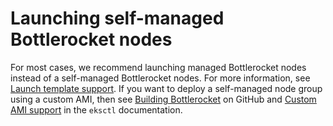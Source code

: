 # Launching self\-managed Bottlerocket nodes<a name="launch-node-bottlerocket"></a>

For most cases, we recommend launching managed Bottlerocket nodes instead of a self\-managed Bottlerocket nodes\. For more information, see [Launch template support](managed-node-groups.md)\. If you want to deploy a self\-managed node group using a custom AMI, then see [Building Bottlerocket](https://github.com/bottlerocket-os/bottlerocket/blob/develop/BUILDING.md) on GitHub and [Custom AMI support](https://eksctl.io/usage/custom-ami-support/) in the `eksctl` documentation\.